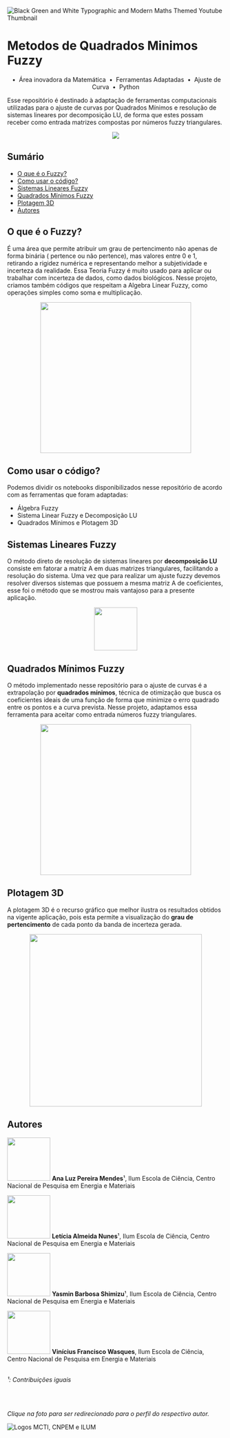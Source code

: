 ![Black Green and White Typographic and Modern Maths Themed Youtube Thumbnail](https://github.com/user-attachments/assets/0c2a3d79-2bd6-4ff3-a33d-b92e997a5c19)
# Metodos de Quadrados Minimos Fuzzy
<p align="center">
  &nbsp;&bull;&nbsp; Área inovadora da Matemática 
  &nbsp;&bull;&nbsp; Ferramentas Adaptadas
  &nbsp;&bull;&nbsp; Ajuste de Curva
  &nbsp;&bull;&nbsp; Python
</p>

Esse repositório é destinado à adaptação de ferramentas computacionais utilizadas para o ajuste de curvas por Quadrados Mínimos e resolução de sistemas lineares por decomposição LU, de forma que estes possam receber como entrada matrizes compostas por números fuzzy triangulares.

<p align="center">
<img loading="lazy" src="http://img.shields.io/static/v1?label=STATUS&message=EM%20DESENVOLVIMENTO&color=GREEN&style=for-the-badge"/>
</p>

## Sumário
- [O que é o Fuzzy?](#o-que-é-o-fuzzy)
- [Como usar o código?](#como-usar-o-código)
- [Sistemas Lineares Fuzzy](#sistemas-lineares-fuzzy)
- [Quadrados Mínimos Fuzzy](#quadrados-mínimos-fuzzy)
- [Plotagem 3D](#plotagem-3d)
- [Autores](#autores)

## O que é o Fuzzy?
É uma área que permite atribuir um grau de pertencimento não apenas de forma binária ( pertence ou não pertence), mas valores entre 0 e 1, retirando a rigidez numérica e representando melhor a subjetividade e incerteza da realidade. Essa Teoria Fuzzy é muito usado para aplicar ou trabalhar com incerteza de dados, como dados biológicos. Nesse projeto, criamos também códigos que respeitam a Algebra Linear Fuzzy, como operações simples como soma e multiplicação.

<img src="https://github.com/user-attachments/assets/0f0c5f62-1701-4722-b8eb-6725f69a94e7" height="350" style="display: block; margin: auto;">

## Como usar o código?
Podemos dividir os notebooks disponibilizados nesse repositório de acordo com as ferramentas que foram adaptadas:

* Álgebra Fuzzy
* Sistema Linear Fuzzy e Decomposição LU
* Quadrados Mínimos e Plotagem 3D

## Sistemas Lineares Fuzzy
O método direto de resolução de sistemas lineares por **decomposição LU** consiste em fatorar a matriz A em duas matrizes triangulares, facilitando a resolução do sistema. Uma vez que para realizar um ajuste fuzzy devemos resolver diversos sistemas que possuem a mesma matriz A de coeficientes, esse foi o método que se mostrou mais vantajoso para a presente aplicação.

<div style="text-align: center;">
  <img src="https://github.com/user-attachments/assets/a1fc4580-6664-408f-9041-7f517968b5f5" height = "100px">
</div>

## Quadrados Mínimos Fuzzy

O método implementado nesse repositório para o ajuste de curvas é a extrapolação por **quadrados mínimos**, técnica de otimização que busca os coeficientes ideais de uma função de forma que minimize o erro quadrado entre os pontos e a curva prevista. Nesse projeto, adaptamos essa ferramenta para aceitar como entrada números fuzzy triangulares.

<div style="text-align: center;">
  <img src="https://github.com/user-attachments/assets/fde872dc-6ede-4234-9163-c1c1d6d33df4" height = "350px">
</div>

## Plotagem 3D

A plotagem 3D é o recurso gráfico que melhor ilustra os resultados obtidos na vigente aplicação, pois esta permite a visualização do **grau de pertencimento** de cada ponto da banda de incerteza gerada.

<div style="text-align: center;">
  <img src="https://github.com/user-attachments/assets/4634d7c1-ffcf-447b-96fb-1db95627e272" height = "400px">
</div>

## Autores

[<img src="https://avatars.githubusercontent.com/u/172425049?v=4" width=100>](https://github.com/LuzMendes)
**Ana Luz Pereira Mendes**¹, Ilum Escola de Ciência, Centro Nacional de Pesquisa em Energia e Materiais

[<img src="https://avatars.githubusercontent.com/u/172425156?v=4" width=100>](https://github.com/leticiaalmnunes)
**Letícia Almeida Nunes**¹, Ilum Escola de Ciência, Centro Nacional de Pesquisa em Energia e Materiais

[<img src="https://avatars.githubusercontent.com/u/171518829?v=4" width=100>](https://github.com/yasminbshimizu)
**Yasmin Barbosa Shimizu**¹, Ilum Escola de Ciência, Centro Nacional de Pesquisa em Energia e Materiais

[<img src="https://avatars.githubusercontent.com/u/63320963?v=4" width=100>](https://github.com/viniciuswasques)
**Vinícius Francisco Wasques**, Ilum Escola de Ciência, Centro Nacional de Pesquisa em Energia e Materiais
<br><br>

_¹: Contribuições iguais_

<br><br>

_Clique na foto para ser redirecionado para o perfil do respectivo autor._

![Logos MCTI, CNPEM e ILUM](https://github.com/leticiaalmnunes/PCD---Boletim/assets/172425156/93c3eb13-410c-40c0-a412-7096187678a4)
</div>

